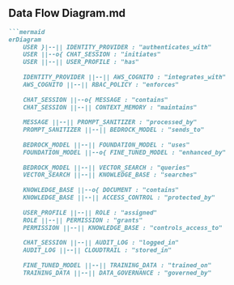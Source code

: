 
## Data Flow Diagram.md

```markdown
```mermaid
erDiagram
    USER }|--|| IDENTITY_PROVIDER : "authenticates_with"
    USER ||--o{ CHAT_SESSION : "initiates"
    USER ||--|| USER_PROFILE : "has"
    
    IDENTITY_PROVIDER ||--|| AWS_COGNITO : "integrates_with"
    AWS_COGNITO ||--|| RBAC_POLICY : "enforces"
    
    CHAT_SESSION ||--o{ MESSAGE : "contains"
    CHAT_SESSION ||--|| CONTEXT_MEMORY : "maintains"
    
    MESSAGE ||--|| PROMPT_SANITIZER : "processed_by"
    PROMPT_SANITIZER ||--|| BEDROCK_MODEL : "sends_to"
    
    BEDROCK_MODEL ||--|| FOUNDATION_MODEL : "uses"
    FOUNDATION_MODEL ||--o{ FINE_TUNED_MODEL : "enhanced_by"
    
    BEDROCK_MODEL ||--|| VECTOR_SEARCH : "queries"
    VECTOR_SEARCH ||--|| KNOWLEDGE_BASE : "searches"
    
    KNOWLEDGE_BASE ||--o{ DOCUMENT : "contains"
    KNOWLEDGE_BASE ||--|| ACCESS_CONTROL : "protected_by"
    
    USER_PROFILE ||--|| ROLE : "assigned"
    ROLE ||--|| PERMISSION : "grants"
    PERMISSION ||--|| KNOWLEDGE_BASE : "controls_access_to"
    
    CHAT_SESSION ||--|| AUDIT_LOG : "logged_in"
    AUDIT_LOG ||--|| CLOUDTRAIL : "stored_in"
    
    FINE_TUNED_MODEL ||--|| TRAINING_DATA : "trained_on"
    TRAINING_DATA ||--|| DATA_GOVERNANCE : "governed_by"